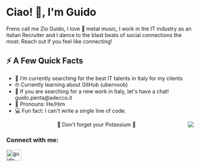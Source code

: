 <h1>Ciao! 👋, I'm Guido</h1>
Frens call me Zio Guido, I love 🤘 metal music, I work in the IT industry as an italian Recruiter and I dance to the blast beats of social connections the most. 
Reach out if you feel like connecting!



  <h2> ⚡️ A Few Quick Facts</h2>

<ul align="left">
<li>🔭 I’m currently searching for the best IT talents in Italy for my clients</li>

<li>🤓 Currently learning about GitHub (ubernoob)</li>

<li>💬 If you are searching for a new work in Italy, let's have a chat! guido.penta@adecco.it</li>

<li>🌈 Pronouns: He/Him</li>

<li>💻 Fun fact: I can't write a single line of code.</li>
  
  </ul>

<img align="right" src="https://media1.giphy.com/media/13HgwGsXF0aiGY/giphy.gif" />
  

  <p align="center">🍌 Don't forget your Potassium 🍌</p>

<h3 align="left">Connect with me:</h3>
<p align="left">
<a href="https://linkedin.com/in/guido-penta/" target="blank"><img align="center" src="https://raw.githubusercontent.com/rahuldkjain/github-profile-readme-generator/master/src/images/icons/Social/linked-in-alt.svg" alt="guido penta" height="30" width="40" /></a>
